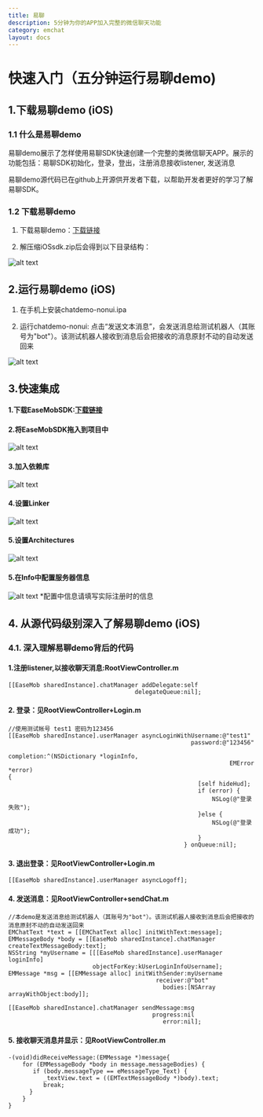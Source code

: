 ```yaml
---
title: 易聊
description: 5分钟为你的APP加入完整的微信聊天功能
category: emchat
layout: docs
---
```


# 快速入门（五分钟运行易聊demo) 


## 1.下载易聊demo (iOS) 

###  1.1 什么是易聊demo

易聊demo展示了怎样使用易聊SDK快速创建一个完整的类微信聊天APP。展示的功能包括：易聊SDK初始化，登录，登出，注册消息接收listener, 发送消息

易聊demo源代码已在github上开源供开发者下载，以帮助开发者更好的学习了解易聊SDK。

### 1.2 下载易聊demo 

    

1. 下载易聊demo：[下载链接](#{site.base_url}/docs/downloads/downloads.html)

2. 解压缩iOSsdk.zip后会得到以下目录结构：
 
 ![alt text](example_layout.png "Title")


## 2.运行易聊demo (iOS) 

1. 在手机上安装chatdemo-nonui.ipa
    
 
2. 运行chatdemo-nonui: 点击“发送文本消息”，会发送消息给测试机器人（其账号为"bot"）。该测试机器人接收到消息后会把接收的消息原封不动的自动发送回来

 ![alt text](demo.png "demo")

## 3.快速集成

#### 1.下载EaseMobSDK:[下载链接](http://www.easemob.com/downloads/iOSSDK.zip)

#### 2.将EaseMobSDK拖入到项目中
 ![alt text](import.png "Title")
 
#### 3.加入依赖库
 ![alt text](addLib.png "Lib")
 
#### 4.设置Linker
![alt text](link.png "link")

#### 5.设置Architectures
![alt text](Active.png "Active")

#### 5.在Info中配置服务器信息
![alt text](info.png "info")
*配置中信息请填写实际注册时的信息
 
 

## 4. 从源代码级别深入了解易聊demo (iOS)


### 4.1. 深入理解易聊demo背后的代码 ###

#### 1.注册listener,以接收聊天消息:RootViewController.m

    [[EaseMob sharedInstance].chatManager addDelegate:self
                                        delegateQueue:nil];

#### 2. 登录：见RootViewController+Login.m ####

	//使用测试帐号 test1 密码为123456
    [[EaseMob sharedInstance].userManager asyncLoginWithUsername:@"test1"
                                                        password:@"123456"
                                                      completion:^(NSDictionary *loginInfo,
                                                                   EMError *error)                                                                    {
                                                          [self hideHud];
                                                          if (error) {
                                                              NSLog(@"登录失败");
                                                          }else {
                                                              NSLog(@"登录成功");
                                                          }
                                                      } onQueue:nil];


#### 3. 退出登录：见RootViewController+Login.m ####

	[[EaseMob sharedInstance].userManager asyncLogoff];

#### 4. 发送消息：见RootViewController+sendChat.m ####

    //本demo是发送消息给测试机器人（其账号为"bot"）。该测试机器人接收到消息后会把接收的消息原封不动的自动发送回来
    EMChatText *text = [[EMChatText alloc] initWithText:message];
    EMMessageBody *body = [[EaseMob sharedInstance].chatManager createTextMessageBody:text];
    NSString *myUsername = [[[EaseMob sharedInstance].userManager loginInfo]
                            objectForKey:kUserLoginInfoUsername];
    EMMessage *msg = [[EMMessage alloc] initWithSender:myUsername
                                              receiver:@"bot"
                                                bodies:[NSArray arrayWithObject:body]];
    
    [[EaseMob sharedInstance].chatManager sendMessage:msg
                                             progress:nil
                                                error:nil];


#### 5. 接收聊天消息并显示：见RootViewController.m ####

	-(void)didReceiveMessage:(EMMessage *)message{
    	for (EMMessageBody *body in message.messageBodies) {
     	   if (body.messageType == eMessageType_Text) {
      	      _textView.text = ((EMTextMessageBody *)body).text;
      	      break;
      	  }
   		}
	}



